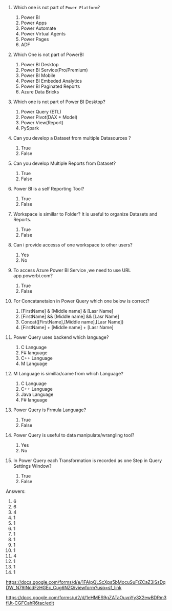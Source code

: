 1. Which one is not part of `Power Platform`?
    1. Power BI
    2. Power Apps
    3. Power Automate
    4. Power Virtual Agents
    5. Power Pages
    6. ADF
2. Which One is not part of PowerBI
   1. Power BI Desktop
   2. Power BI Service(Pro/Premium)
   3. Power BI Mobile
   4. Power BI Embeded Analytics
   5. Power BI Paginated Reports
   6. Azure Data Bricks
3. Which one is not part of Power BI Desktop?
    1. Power Query (ETL)
    2. Power Pivot(DAX + Model)
    3. Power View(Report)
    4. PySpark
4. Can you develop a Dataset from multiple Datasources ?
    1. True
    2. False
5. Can you develop Multiple Reports from Dataset?
    1. True
    2. False
6. Power BI is a self Reporting Tool?
    1. True
    2. False
7. Workspace is simillar to Folder? It is useful to organize Datasets and Reports.
    1. True
    2. False

8. Can i provide accesss of one workspace to other users?
    1. Yes
    2. No
9. To access Azure Power BI Service ,we need to use URL app.powerbi.com?
   1. True
   2. False
10. For Concatanetaion in Power Query which one below is correct?
    1. [FirstName] & [Middle name] & [Lasr Name]
    2. [FirstName] && [Middle name] && [Lasr Name]
    3. Concat([FirstName],[Middle name],[Lasr Name])
    4. [FirstName] + [Middle name] + [Lasr Name]
11. Power Query uses backend which language?
    1. C Language
    2. F# language
    3. C++ Language
    4. M Language
12. M Language is simillar/came from which Language?
    1. C Language
    2. C++ Language
    3. Java Language
    4. F# language
13. Power Query is Frmula Language?
    1. True
    2. False
14. Power Query is useful to data manipulate/wrangling tool?
    1. Yes
    2. No
15. In Power Query each Transformation is recorded as one Step in Query Settings Window?
    1. True
    2. False


Answers:

1. 6
2. 6
3. 4
4. 1
5. 1
6. 1
7. 1
8. 1
9. 1
10. 1
11. 4
12. 1
13. 1
14. 1


https://docs.google.com/forms/d/e/1FAIpQLScXps5bMocuSuFrZCaZ3iSsDqDW_N79INcdFzHGEc_Cug6NZQ/viewform?usp=sf_link

https://docs.google.com/forms/u/2/d/1eHMES9qZATaOuvpYy3X2ewBDRm3flJt-CGFCahR6tac/edit
